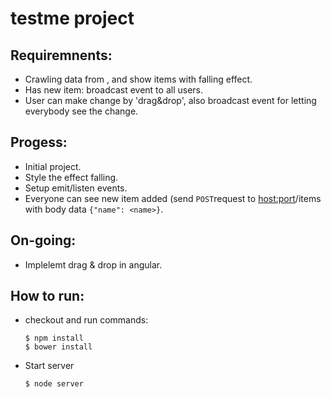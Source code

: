# testme project

## Requiremnents: 
  - Crawling data from <xxx>, and show items with falling effect.
  - Has new item: broadcast event to all users.
  - User can make change by 'drag&drop', also broadcast event for letting everybody see the change.
  
## Progess:
  - Initial project.
  - Style the effect falling.
  - Setup emit/listen events.
  - Everyone can see new item added (send `POST`request to <host:port>/items with body data `{"name": <name>}`.
  
## On-going:
  - Implelemt drag & drop in angular.
  
## How to run: 
  - checkout and run commands:
  
        $ npm install   
        $ bower install

  - Start server
  
        $ node server

  
